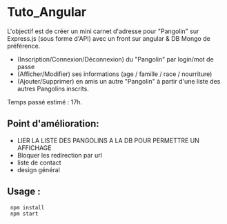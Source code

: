 # Tuto_Angular
L'objectif est de créer un mini carnet d'adresse pour "Pangolin" sur Express.js (sous forme d'API) avec un front sur angular &  DB Mongo de préférence.   

 - (Inscription/Connexion/Déconnexion) du "Pangolin" par login/mot de passe   
 - (Afficher/Modifier) ses informations (age / famille / race / nourriture)   
 - (Ajouter/Supprimer) en amis un autre "Pangolin" à partir d'une liste des autres Pangolins inscrits.  

Temps passé estimé : 17h.  
## Point d'amélioration:  
 - LIER LA LISTE DES PANGOLINS A LA DB POUR PERMETTRE UN AFFICHAGE  
 - Bloquer les redirection par url  
 - liste de contact  
 - design général

## Usage :  
```sh
 npm install  
 npm start
```
